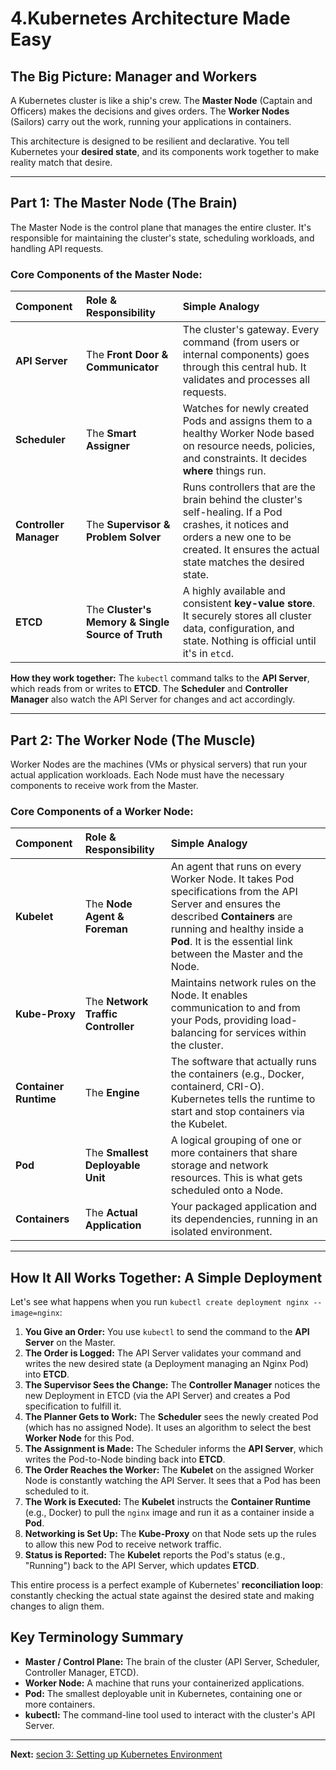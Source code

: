 # 4.Kubernetes Architecture Made Easy

## The Big Picture: Manager and Workers

A Kubernetes cluster is like a ship's crew. The **Master Node** (Captain and Officers) makes the decisions and gives orders. The **Worker Nodes** (Sailors) carry out the work, running your applications in containers.

This architecture is designed to be resilient and declarative. You tell Kubernetes your **desired state**, and its components work together to make reality match that desire.

---

## Part 1: The Master Node (The Brain)

The Master Node is the control plane that manages the entire cluster. It's responsible for maintaining the cluster's state, scheduling workloads, and handling API requests.

### Core Components of the Master Node:

| Component | Role & Responsibility | Simple Analogy |
| :--- | :--- | :--- |
| **API Server** | The **Front Door & Communicator** | The cluster's gateway. Every command (from users or internal components) goes through this central hub. It validates and processes all requests. |
| **Scheduler** | The **Smart Assigner** | Watches for newly created Pods and assigns them to a healthy Worker Node based on resource needs, policies, and constraints. It decides **where** things run. |
| **Controller Manager** | The **Supervisor & Problem Solver** | Runs controllers that are the brain behind the cluster's self-healing. If a Pod crashes, it notices and orders a new one to be created. It ensures the actual state matches the desired state. |
| **ETCD** | The **Cluster's Memory & Single Source of Truth** | A highly available and consistent **key-value store**. It securely stores all cluster data, configuration, and state. Nothing is official until it's in `etcd`. |

**How they work together:** The `kubectl` command talks to the **API Server**, which reads from or writes to **ETCD**. The **Scheduler** and **Controller Manager** also watch the API Server for changes and act accordingly.

---

## Part 2: The Worker Node (The Muscle)

Worker Nodes are the machines (VMs or physical servers) that run your actual application workloads. Each Node must have the necessary components to receive work from the Master.

### Core Components of a Worker Node:

| Component | Role & Responsibility | Simple Analogy |
| :--- | :--- | :--- |
| **Kubelet** | The **Node Agent & Foreman** | An agent that runs on every Worker Node. It takes Pod specifications from the API Server and ensures the described **Containers** are running and healthy inside a **Pod**. It is the essential link between the Master and the Node. |
| **Kube-Proxy** | The **Network Traffic Controller** | Maintains network rules on the Node. It enables communication to and from your Pods, providing load-balancing for services within the cluster. |
| **Container Runtime** | The **Engine** | The software that actually runs the containers (e.g., Docker, containerd, CRI-O). Kubernetes tells the runtime to start and stop containers via the Kubelet. |
| **Pod** | The **Smallest Deployable Unit** | A logical grouping of one or more containers that share storage and network resources. This is what gets scheduled onto a Node. |
| **Containers** | The **Actual Application** | Your packaged application and its dependencies, running in an isolated environment. |

---

## How It All Works Together: A Simple Deployment

Let's see what happens when you run `kubectl create deployment nginx --image=nginx`:

1.  **You Give an Order:** You use `kubectl` to send the command to the **API Server** on the Master.
2.  **The Order is Logged:** The API Server validates your command and writes the new desired state (a Deployment managing an Nginx Pod) into **ETCD**.
3.  **The Supervisor Sees the Change:** The **Controller Manager** notices the new Deployment in ETCD (via the API Server) and creates a Pod specification to fulfill it.
4.  **The Planner Gets to Work:** The **Scheduler** sees the newly created Pod (which has no assigned Node). It uses an algorithm to select the best **Worker Node** for this Pod.
5.  **The Assignment is Made:** The Scheduler informs the **API Server**, which writes the Pod-to-Node binding back into **ETCD**.
6.  ️**The Order Reaches the Worker:** The **Kubelet** on the assigned Worker Node is constantly watching the API Server. It sees that a Pod has been scheduled to it.
7.  ️**The Work is Executed:** The **Kubelet** instructs the **Container Runtime** (e.g., Docker) to pull the `nginx` image and run it as a container inside a **Pod**.
8.  **Networking is Set Up:** The **Kube-Proxy** on that Node sets up the rules to allow this new Pod to receive network traffic.
9.  **Status is Reported:** The **Kubelet** reports the Pod's status (e.g., "Running") back to the API Server, which updates **ETCD**.

This entire process is a perfect example of Kubernetes' **reconciliation loop**: constantly checking the actual state against the desired state and making changes to align them.

## Key Terminology Summary

*   **Master / Control Plane:** The brain of the cluster (API Server, Scheduler, Controller Manager, ETCD).
*   **Worker Node:** A machine that runs your containerized applications.
*   **Pod:** The smallest deployable unit in Kubernetes, containing one or more containers.
*   **kubectl:** The command-line tool used to interact with the cluster's API Server.

---

**Next:** [secion 3: Setting up Kubernetes Environment](./secion-3:-Setting-up-Kubernetes-Environment.md)
